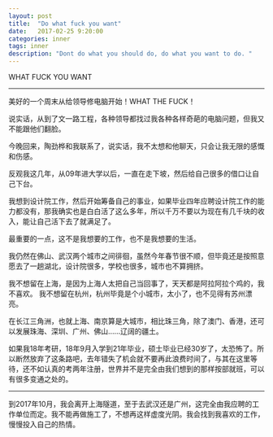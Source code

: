 ```yaml
---
layout: post
title:  "Do what fuck you want"
date:   2017-02-25 9:20:00
categories: inner
tags: inner
description: "Dont do what you should do, do what you want to do. "
---
```



<span class="post__tag--blue">WHAT FUCK</span>
<span class="post__tag">YOU WANT</span>

------

美好的一个周末从给领导修电脑开始！WHAT THE FUCK！

说实话，从到了文一路工程，各种领导都找过我各种各样奇葩的电脑问题，但我又不能跟他们翻脸。

今晚回来，陶劲桦和我联系了，说实话，我不太想和他聊天，只会让我无限的感慨和伤感。

反观我这几年，从09年进大学以后，一直在走下坡，然后给自己很多的借口让自己下台。

我想到设计院工作，然后开始筹备自己的事业，如果毕业四年应聘设计院工作的能力都没有，那我确实也是白白活了这么多年，所以千万不要以为现在有几千块的收入，能让自己活下去了就满足了。

最重要的一点，这不是我想要的工作，也不是我想要的生活。

我仍然在佛山、武汉两个城市之间徘徊，虽然今年春节很不顺，但毕竟还是按照意愿去了一趟湖北，设计院很多，学校也很多，城市也不算拥挤。

我不想留在上海，是因为上海人太把自己当回事了，天天都是阿拉阿拉个鸡的，我不喜欢。
我不想留在杭州，杭州毕竟是个小城市，太小了，也不见得有苏州漂亮。

在长江三角洲，也就上海、南京算是大城市，相比珠三角，除了澳门、香港，还可以发展珠海、深圳、广州、佛山……辽阔的疆土。

如果我18年考研，18年9月入学到21年毕业，硕士毕业已经30岁了，太恐怖了。所以断然放弃了这条路吧，去年错失了机会就不要再此浪费时间了，与其在这里等待，还不如认真的考两年注册，世界并不是完全由我们想到的那样按部就班，可以有很多变通之处的。

------


到2017年10月，我会离开上海隧道，至于去武汉还是广州，这完全由我应聘的工作单位而定。我不能再做施工了，不想再这样虚度光阴。我会找到我喜欢的工作，慢慢投入自己的热情。


